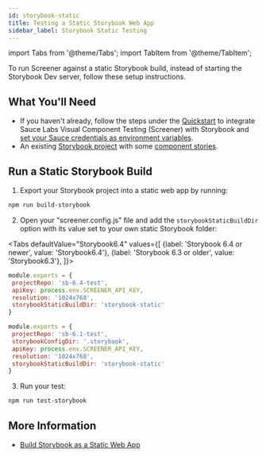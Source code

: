 ```yaml
---
id: storybook-static
title: Testing a Static Storybook Web App
sidebar_label: Storybook Static Testing
---
```


import Tabs from '@theme/Tabs';
import TabItem from '@theme/TabItem';

To run Screener against a static Storybook build, instead of starting the Storybook Dev server, follow these setup instructions.

## What You'll Need

- If you haven't already, follow the steps under the [Quickstart](/visual/component-testing/setup/) to integrate Sauce Labs Visual Component Testing (Screener) with Storybook and [set your Sauce credentials as environment variables](/visual/component-testing/setup/#set-environment-variables).
- An existing [Storybook project](https://storybook.js.org/basics/quick-start-guide/) with some [component stories](https://storybook.js.org/basics/writing-stories/).

## Run a Static Storybook Build

1. Export your Storybook project into a static web app by running:

```bash
npm run build-storybook
```

2. Open your "screener.config.js" file and add the `storybookStaticBuildDir` option with its value set to your own static Storybook folder:

<Tabs
defaultValue="Storybook6.4"
values={[
 {label: 'Storybook 6.4 or newer', value: 'Storybook6.4'},
 {label: 'Storybook 6.3 or older', value: 'Storybook6.3'},
]}>

<TabItem value="Storybook6.4">

```js
module.exports = {
 projectRepo: 'sb-6.4-test',
 apiKey: process.env.SCREENER_API_KEY,
 resolution: '1024x768',
 storybookStaticBuildDir: 'storybook-static'
}
```

</TabItem>
<TabItem value="Storybook6.3">

```js
module.exports = {
 projectRepo: 'sb-6.1-test',
 storybookConfigDir: '.storybook',
 apiKey: process.env.SCREENER_API_KEY,
 resolution: '1024x768',
 storybookStaticBuildDir: 'storybook-static'
}
```
</TabItem>
</Tabs>

3. Run your test:

```bash
npm run test-storybook
```

## More Information

- [Build Storybook as a Static Web App](https://storybook.js.org/docs/react/sharing/publish-storybook#build-storybook-as-a-static-web-application)

